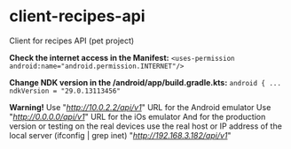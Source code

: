 # client-recipes-api
Client for recipes API (pet project)

**Check the internet access in the Manifest:**
`<uses-permission android:name="android.permission.INTERNET"/>`

**Change NDK version in the /android/app/build.gradle.kts:**
`android {
    ...
    ndkVersion = "29.0.13113456"`

**Warning!** 
Use "_http://10.0.2.2/api/v1_" URL for the Android emulator
Use "_http://0.0.0.0/api/v1_" URL for the iOs emulator
And for the production version or testing on the real devices use the real host 
or IP address of the local server (ifconfig | grep inet) "_http://192.168.3.182/api/v1_"